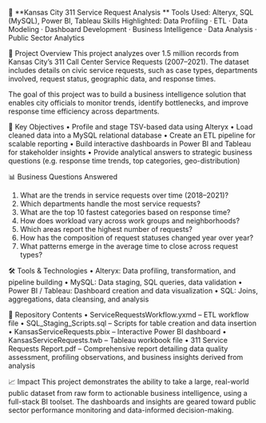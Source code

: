 🚨 **Kansas City 311 Service Request Analysis
**
Tools Used: Alteryx, SQL (MySQL), Power BI, Tableau
Skills Highlighted: Data Profiling · ETL · Data Modeling · Dashboard Development · Business Intelligence · Data Analysis · Public Sector Analytics

📌 Project Overview
This project analyzes over 1.5 million records from Kansas City’s 311 Call Center Service Requests (2007–2021). The dataset includes details on civic service requests, such as case types, departments involved, request status, geographic data, and response times.

The goal of this project was to build a business intelligence solution that enables city officials to monitor trends, identify bottlenecks, and improve response time efficiency across departments.

🔧 Key Objectives
• Profile and stage TSV-based data using Alteryx
• Load cleaned data into a MySQL relational database
• Create an ETL pipeline for scalable reporting
• Build interactive dashboards in Power BI and Tableau for stakeholder insights
• Provide analytical answers to strategic business questions (e.g. response time trends, top categories, geo-distribution)

📊 Business Questions Answered
1. What are the trends in service requests over time (2018–2021)?
2. Which departments handle the most service requests?
3. What are the top 10 fastest categories based on response time?
4. How does workload vary across work groups and neighborhoods?
5. Which areas report the highest number of requests?
6. How has the composition of request statuses changed year over year?
7. What patterns emerge in the average time to close across request types?

🛠️ Tools & Technologies
• Alteryx: Data profiling, transformation, and pipeline building
• MySQL: Data staging, SQL queries, data validation
• Power BI / Tableau: Dashboard creation and data visualization
• SQL: Joins, aggregations, data cleansing, and analysis

📁 Repository Contents
• ServiceRequestsWorkflow.yxmd – ETL workflow file
• SQL_Staging_Scripts.sql – Scripts for table creation and data insertion
• KansasServiceRequests.pbix – Interactive Power BI dashboard
• KansasServiceRequests.twb – Tableau workbook file
• 311 Service Requests Report.pdf – Comprehensive report detailing data quality assessment, profiling observations, and business insights derived from analysis

📈 Impact
This project demonstrates the ability to take a large, real-world public dataset from raw form to actionable business intelligence, using a full-stack BI toolset. The dashboards and insights are geared toward public sector performance monitoring and data-informed decision-making.


